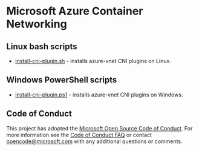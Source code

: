 # Microsoft Azure Container Networking

## Linux bash scripts
* [install-cni-plugin.sh](../scripts/install-cni-plugin.sh) - installs azure-vnet CNI plugins on Linux.

## Windows PowerShell scripts
* [install-cni-plugin.ps1](../scripts/install-cni-plugin.ps1) - installs azure-vnet CNI plugins on Windows.

## Code of Conduct
This project has adopted the [Microsoft Open Source Code of Conduct](https://opensource.microsoft.com/codeofconduct/). For more information see the [Code of Conduct FAQ](https://opensource.microsoft.com/codeofconduct/faq/) or contact [opencode@microsoft.com](mailto:opencode@microsoft.com) with any additional questions or comments.
